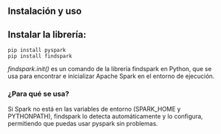 ## Instalación y uso
## Instalar la librería:
````
pip install pyspark
pip install findspark
````
*findspark.init()* es un comando de la librería findspark en Python, que se usa para encontrar e inicializar Apache Spark en el entorno de ejecución.

### ¿Para qué se usa?
Si Spark no está en las variables de entorno (SPARK_HOME y PYTHONPATH), findspark lo detecta automáticamente y lo configura, permitiendo que puedas usar pyspark sin problemas.
